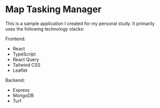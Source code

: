 # Map Tasking Manager #
This is a sample application I created for my personal study. It primarily uses the following technology stacks:

Frontend:

- React 
- TypeScript
- React Query
- Tailwind CSS
- Leaflet

Backend:

- Express
- MongoDB
- Turf
